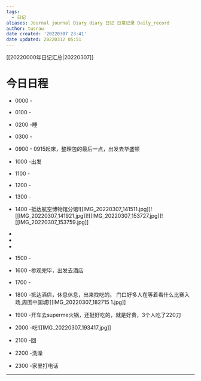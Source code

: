 ```yaml
---
tags:
  - 日记
aliases: Journal journal Diary diary 日记 日常记录 Daily_record
author: tusrau
date created: '20220307 23:41'
date updated: 20220312 05:51
---
```


[[20220000年日记汇总|20220307]]

# 今日日程

- 0000 -
- 0100 -
- 0200 -睡
- 0300 -

- 0900 - 0915起床，整理包的最后一点，出发去华盛顿
- 1000 -出发
- 1100 -
- 1200 -
- 1300 -
- 1400 -抵达航空博物馆分馆![[IMG_20220307_141511.jpg]]![[IMG_20220307_141921.jpg]]![[IMG_20220307_153727.jpg]]![[IMG_20220307_153759.jpg]]
-
-
-
- 1500 -
- 1600 -参观完毕，出发去酒店
- 1700 -
- 1800 -抵达酒店，休息休息，出来找吃的。
门口好多人在等着看什么比赛入场,周围中国城![[IMG_20220307_182715 1.jpg]]

- 1900 -开车去superme火锅，还挺好吃的，就是好贵，3个人吃了220刀
- 2000 -吃![[IMG_20220307_193417.jpg]]
- 2100 -回
- 2200 -洗澡
- 2300 -家里打电话

---
